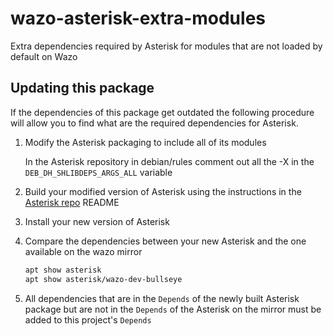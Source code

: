 # wazo-asterisk-extra-modules

Extra dependencies required by Asterisk for modules that are not loaded by default on Wazo

## Updating this package

If the dependencies of this package get outdated the following procedure will allow you to
find what are the required dependencies for Asterisk.

1. Modify the Asterisk packaging to include all of its modules

   In the Asterisk repository in debian/rules comment out all the -X in the
  `DEB_DH_SHLIBDEPS_ARGS_ALL` variable

2. Build your modified version of Asterisk using the instructions in the
   [Asterisk repo](https://github.com/wazo-platform/asterisk) README

3. Install your new version of Asterisk

4. Compare the dependencies between your new Asterisk and the one available on the wazo mirror

    ```sh
    apt show asterisk
    apt show asterisk/wazo-dev-bullseye
    ```

5. All dependencies that are in the `Depends` of the newly built Asterisk package but are
   not in the `Depends` of the Asterisk on the mirror must be added to this project's `Depends`
